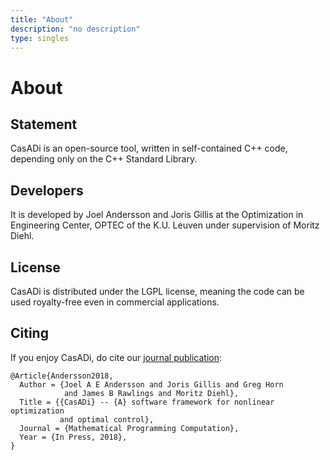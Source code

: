 ```yaml
---
title: "About"
description: "no description"
type: singles
---
```


# About
## Statement
CasADi is an open-source tool, written in self-contained C++ code, depending only on the C++ Standard Library.

## Developers
It is developed by Joel Andersson and Joris Gillis at the Optimization in Engineering Center, OPTEC of the K.U. Leuven under supervision of Moritz Diehl.

## License
CasADi is distributed under the LGPL license, meaning the code can be used royalty-free even in commercial applications.

## Citing

If you enjoy CasADi, do cite our <a href="http://paper.casadi.org">journal publication</a>:
```
@Article{Andersson2018,
  Author = {Joel A E Andersson and Joris Gillis and Greg Horn
            and James B Rawlings and Moritz Diehl},
  Title = {{CasADi} -- {A} software framework for nonlinear optimization
           and optimal control},
  Journal = {Mathematical Programming Computation},
  Year = {In Press, 2018},
}
```
